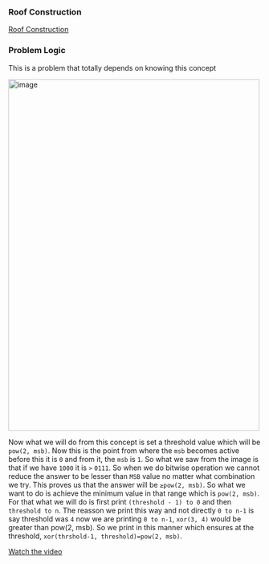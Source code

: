 ### Roof Construction
[Roof Construction](https://codeforces.com/problemset/problem/1632/B)

### Problem Logic
This is a problem that totally depends on knowing this concept 

<img width="500" height="700" alt="image" src="https://github.com/user-attachments/assets/ea57e647-1971-481c-8de6-ec018583f752" />

Now what we will do from this concept is set a threshold value which will be `pow(2, msb)`. Now this is the point from where the `msb` becomes active before this it is `0` and from it, the `msb` is `1`. So what we saw from the image is that if we have `1000` it is `>` `0111`. So when we do bitwise operation we cannot reduce the answer to be lesser than `MSB` value no matter what combination we try. This proves us that the answer will be `≥pow(2, msb)`. So what we want to do is achieve the minimum value in that range which is `pow(2, msb)`. For that what we will do is first print `(threshold - 1) to 0` and then `threshold to n`. The reasson we print this way and not directly `0 to n-1` is say threshold was `4` now we are printing `0 to n-1`, `xor(3, 4)` would be greater than pow(2, msb). So we print in this manner which ensures at the threshold, `xor(thrshold-1, threshold)=pow(2, msb)`. 

[Watch the video](https://www.youtube.com/watch?v=39W4Xgbawyc)
